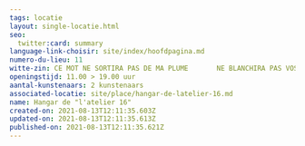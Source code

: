 ```yaml
---
tags: locatie
layout: single-locatie.html
seo:
  twitter:card: summary
language-link-choisir: site/index/hoofdpagina.md
numero-du-lieu: 11
witte-zin: CE MOT NE SORTIRA PAS DE MA PLUME       NE BLANCHIRA PAS VOS LÈVRES
openingstijd: 11.00 > 19.00 uur
aantal-kunstenaars: 2 kunstenaars
associated-locatie: site/place/hangar-de-latelier-16.md
name: Hangar de "l'atelier 16"
created-on: 2021-08-13T12:11:35.603Z
updated-on: 2021-08-13T12:11:35.613Z
published-on: 2021-08-13T12:11:35.621Z
---
```

